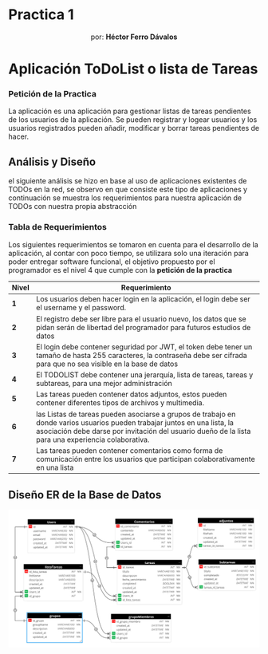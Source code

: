 # Practica 1
<center>por: <strong>Héctor Ferro Dávalos</strong></center>

# Aplicación ToDoList o lista de Tareas

### Petición de la Practica
La aplicación es una aplicación para gestionar listas de tareas pendientes de los
usuarios de la aplicación. Se pueden registrar y logear usuarios y los usuarios
registrados pueden añadir, modificar y borrar tareas pendientes de hacer.
## Análisis y Diseño
el siguiente análisis se hizo en base al uso de aplicaciones existentes de TODOs en la red, se observo en que consiste este tipo de aplicaciones y continuación se muestra los requerimientos para nuestra aplicación de TODOs con nuestra propia abstracción
### Tabla de Requerimientos
Los siguientes requerimientos se tomaron en cuenta para el desarrollo de la aplicación, al contar con poco tiempo, se utilizara solo una iteración para poder entregar software funcional, el objetivo propuesto por el programador es el nivel 4 que cumple con la **petición de la practica**  

| Nivel | Requerimiento                                                                                                                                                                                                                    |
| ----- | -------------------------------------------------------------------------------------------------------------------------------------------------------------------------------------------------------------------------------- |
| **1** | Los usuarios deben hacer login en la aplicación, el login debe ser el username y el password.                                                                                                                                    |
| **2** | El registro debe ser libre para el usuario nuevo, los datos que se pidan serán de libertad del programador para futuros estudios de datos                                                                                        |
| **3** | El login debe contener seguridad por JWT, el token debe tener un tamaño de hasta 255 caracteres, la contraseña debe ser cifrada para que no sea visible en la base de datos                                                      |
| **4** | El TODOLIST debe contener una jerarquía, lista de tareas, tareas y subtareas, para una mejor administración                                                                                                                      |
| **5** | Las tareas pueden contener datos adjuntos, estos pueden contener diferentes tipos de archivos y multimedia.                                                                                                                      |
| **6** | las Listas de tareas pueden asociarse a grupos de trabajo en donde varios usuarios pueden trabajar juntos en una lista, la asociación debe darse por invitación del usuario dueño de la lista para una experiencia colaborativa. |
| **7** | Las tareas pueden contener comentarios como forma de comunicación entre los usuarios que participan colaborativamente en una lista                                                                                               |
## Diseño ER de la Base de Datos

![Modelo lógico](public/md/TodoList1.jpg)
